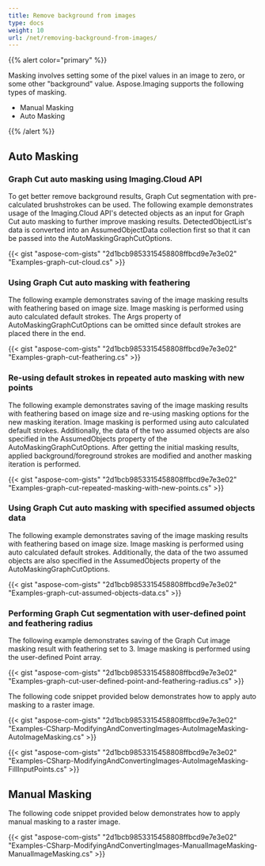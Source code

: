 ```yaml
---
title: Remove background from images
type: docs
weight: 10
url: /net/removing-background-from-images/
---
```


{{% alert color="primary" %}} 

Masking involves setting some of the pixel values in an image to zero, or some other "background" value. Aspose.Imaging supports the following types of masking.

- Manual Masking
- Auto Masking

{{% /alert %}} 

## **Auto Masking**
### **Graph Cut auto masking using Imaging.Cloud API**

To get better remove background results, Graph Cut segmentation with pre-calculated brushstrokes can be used. The following example demonstrates usage of the Imaging.Cloud API's detected objects as an input for Graph Cut auto masking to further improve masking results. DetectedObjectList's data is converted into an AssumedObjectData collection first so that it can be passed into the AutoMaskingGraphCutOptions.

{{< gist "aspose-com-gists" "2d1bcb9853315458808ffbcd9e7e3e02" "Examples-graph-cut-cloud.cs" >}}

### **Using Graph Cut auto masking with feathering**

The following example demonstrates saving of the image masking results with feathering based on image size. Image masking is performed using auto calculated default strokes. The Args property of AutoMaskingGraphCutOptions can be omitted since default strokes are placed there in the end.

{{< gist "aspose-com-gists" "2d1bcb9853315458808ffbcd9e7e3e02" "Examples-graph-cut-feathering.cs" >}}

### **Re-using default strokes in repeated auto masking with new points**

The following example demonstrates saving of the image masking results with feathering based on image size and re-using masking options for the new masking iteration. Image masking is performed using auto calculated default strokes. Additionally, the data of the two assumed objects are also specified in the AssumedObjects property of the AutoMaskingGraphCutOptions. After getting the initial masking results, applied background/foreground strokes are modified and another masking iteration is performed.

{{< gist "aspose-com-gists" "2d1bcb9853315458808ffbcd9e7e3e02" "Examples-graph-cut-repeated-masking-with-new-points.cs" >}}

### **Using Graph Cut auto masking with specified assumed objects data**

The following example demonstrates saving of the image masking results with feathering based on image size. Image masking is performed using auto calculated default strokes. Additionally, the data of the two assumed objects are also specified in the AssumedObjects property of the AutoMaskingGraphCutOptions.

{{< gist "aspose-com-gists" "2d1bcb9853315458808ffbcd9e7e3e02" "Examples-graph-cut-assumed-objects-data.cs" >}}

### **Performing Graph Cut segmentation with user-defined point and feathering radius**
The following example demonstrates saving of the Graph Cut image masking result with feathering set to 3. Image masking is performed using the user-defined Point array.

{{< gist "aspose-com-gists" "2d1bcb9853315458808ffbcd9e7e3e02" "Examples-graph-cut-user-defined-point-and-feathering-radius.cs" >}}

The following code snippet provided below demonstrates how to apply auto masking to a raster image.

{{< gist "aspose-com-gists" "2d1bcb9853315458808ffbcd9e7e3e02" "Examples-CSharp-ModifyingAndConvertingImages-AutoImageMasking-AutoImageMasking.cs" >}}

{{< gist "aspose-com-gists" "2d1bcb9853315458808ffbcd9e7e3e02" "Examples-CSharp-ModifyingAndConvertingImages-AutoImageMasking-FillInputPoints.cs" >}}

## **Manual Masking**
The following code snippet provided below demonstrates how to apply manual masking to a raster image.

{{< gist "aspose-com-gists" "2d1bcb9853315458808ffbcd9e7e3e02" "Examples-CSharp-ModifyingAndConvertingImages-ManualImageMasking-ManualImageMasking.cs" >}}




